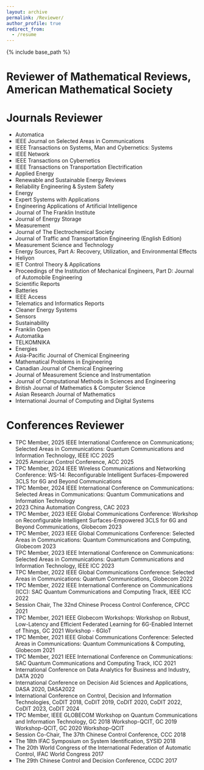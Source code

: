 ```yaml
---
layout: archive
permalink: /Reviewer/
author_profile: true
redirect_from:
  - /resume
---
```


{% include base_path %}

Reviewer of Mathematical Reviews, American Mathematical Society
======


Journals Reviewer
======
* Automatica
* IEEE Journal on Selected Areas in Communications
* IEEE Transactions on Systems, Man and Cybernetics: Systems
* IEEE Network
* IEEE Transactions on Cybernetics
* IEEE Transactions on Transportation Electrification
* Applied Energy
* Renewable and Sustainable Energy Reviews
* Reliability Engineering & System Safety
* Energy
* Expert Systems with Applications
* Engineering Applications of Artificial Intelligence
* Journal of The Franklin Institute
* Journal of Energy Storage
* Measurement
* Journal of The Electrochemical Society
* Journal of Traffic and Transportation Engineering (English Edition)
* Measurement Science and Technology
* Energy Sources, Part A: Recovery, Utilization, and Environmental Effects
* Heliyon
* IET Control Theory & Applications
* Proceedings of the Institution of Mechanical Engineers, Part D: Journal of Automobile Engineering
* Scientific Reports
* Batteries
* IEEE Access
* Telematics and Informatics Reports
* Cleaner Energy Systems
* Sensors
* Sustainability
* Franklin Open
* Automatika
* TELKOMNIKA
* Energies
* Asia-Pacific Journal of Chemical Engineering
* Mathematical Problems in Engineering
* Canadian Journal of Chemical Engineering
* Journal of Measurement Science and Instrumentation
* Journal of Computational Methods in Sciences and Engineering
* British Journal of Mathematics & Computer Science
* Asian Research Journal of Mathematics
* International Journal of Computing and Digital Systems

Conferences Reviewer
======
* TPC Member, 2025 IEEE International Conference on Communications; Selected Areas in Communications: Quantum Communications and Information Technology, IEEE ICC 2025
* 2025 American Control Conference, ACC 2025
* TPC Member, 2024 IEEE Wireless Communications and Networking Conference: WS-14: Reconfigurable Intelligent Surfaces-Empowered 3CLS for 6G and Beyond Communications
* TPC Member, 2024 IEEE International Conference on Communications: Selected Areas in Communications: Quantum Communications and Information Technology
* 2023 China Automation Congress, CAC 2023
* TPC Member, 2023 IEEE Global Communications Conference: Workshop on Reconfigurable Intelligent Surfaces-Empowered 3CLS for 6G and Beyond Communications, Globecom 2023
* TPC Member, 2023 IEEE Global Communications Conference: Selected Areas in Communications: Quantum Communications and Computing, Globecom 2023
* TPC Member, 2023 IEEE International Conference on Communications: Selected Areas in Communications: Quantum Communications and Information Technology, IEEE ICC 2023
* TPC Member, 2022 IEEE Global Communications Conference: Selected Areas in Communications: Quantum Communications, Globecom 2022
* TPC Member, 2022 IEEE International Conference on Communications (ICC): SAC Quantum Communications and Computing Track, IEEE ICC 2022
* Session Chair, The 32nd Chinese Process Control Conference, CPCC 2021
* TPC Member, 2021 IEEE Globecom Workshops: Workshop on Robust, Low-Latency and Efficient Federated Learning for 6G-Enabled Internet of Things, GC 2021 Workshop - 6GIoT
* TPC Member, 2021 IEEE Global Communications Conference: Selected Areas in Communications: Quantum Communications & Computing, Globecom 2021
* TPC Member, 2021 IEEE International Conference on Communications: SAC Quantum Communications and Computing Track, ICC 2021
* International Conference on Data Analytics for Business and Industry, DATA 2020
* International Conference on Decision Aid Sciences and Applications, DASA 2020, DASA2022
* International Conference on Control, Decision and Information Technologies, CoDIT 2018, CoDIT 2019, CoDIT 2020, CoDIT 2022, CoDIT 2023, CoDIT 2024
* TPC Member, IEEE GLOBECOM Workshop on Quantum Communications and Information Technology, GC 2018 Workshop-QCIT, GC 2019 Workshop-QCIT, GC 2020 Workshop-QCIT
* Session Co-Chair, The 37th Chinese Control Conference, CCC 2018
* The 18th IFAC Symposium on System Identification, SYSID 2018
* The 20th World Congress of the International Federation of Automatic Control, IFAC World Congress 2017
* The 29th Chinese Control and Decision Conference, CCDC 2017
